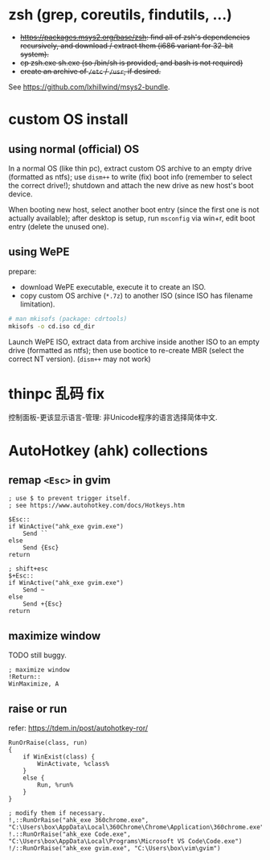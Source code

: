 # zsh (grep, coreutils, findutils, ...)

<del>

- <https://packages.msys2.org/base/zsh>: find all of zsh's dependencies
  recursively, and download / extract them (i686 variant for 32-bit system).
- cp zsh.exe sh.exe (so /bin/sh is provided, and bash is not required)
- create an archive of `/etc` / `/usr`, if desired.

</del>

See <https://github.com/lxhillwind/msys2-bundle>.

# custom OS install

## using normal (official) OS
In a normal OS (like thin pc), extract custom OS archive to an empty drive (formatted as ntfs);
use `dism++` to write (fix) boot info (remember to select the correct drive!);
shutdown and attach the new drive as new host's boot device.

When booting new host, select another boot entry (since the first one is not actually available);
after desktop is setup, run `msconfig` via win+r, edit boot entry (delete the unused one).

## using WePE
prepare:
- download WePE executable, execute it to create an ISO.
- copy custom OS archive (`*.7z`) to another ISO (since ISO has filename limitation).

```sh
# man mkisofs (package: cdrtools)
mkisofs -o cd.iso cd_dir
```

Launch WePE ISO, extract data from archive inside another ISO to an empty drive (formatted as ntfs);
then use bootice to re-create MBR (select the correct NT version). (`dism++` may not work)

# thinpc 乱码 fix
控制面板-更该显示语言-管理: 非Unicode程序的语言选择简体中文.

# AutoHotkey (ahk) collections

## remap `<Esc>` in gvim

```ahk
; use $ to prevent trigger itself.
; see https://www.autohotkey.com/docs/Hotkeys.htm

$Esc::
if WinActive("ahk_exe gvim.exe")
    Send ``
else
    Send {Esc}
return

; shift+esc
$+Esc::
if WinActive("ahk_exe gvim.exe")
    Send ~
else
    Send +{Esc}
return
```

## maximize window

TODO still buggy.

```ahk
; maximize window
!Return::
WinMaximize, A
```

## raise or run

refer: <https://tdem.in/post/autohotkey-ror/>

```ahk
RunOrRaise(class, run)
{
    if WinExist(class) {
        WinActivate, %class%
    }
    else {
        Run, %run%
    }
}

; modify them if necessary.
!,::RunOrRaise("ahk_exe 360chrome.exe", "C:\Users\box\AppData\Local\360Chrome\Chrome\Application\360chrome.exe")
!.::RunOrRaise("ahk_exe Code.exe", "C:\Users\box\AppData\Local\Programs\Microsoft VS Code\Code.exe")
!/::RunOrRaise("ahk_exe gvim.exe", "C:\Users\box\vim\gvim")
```

